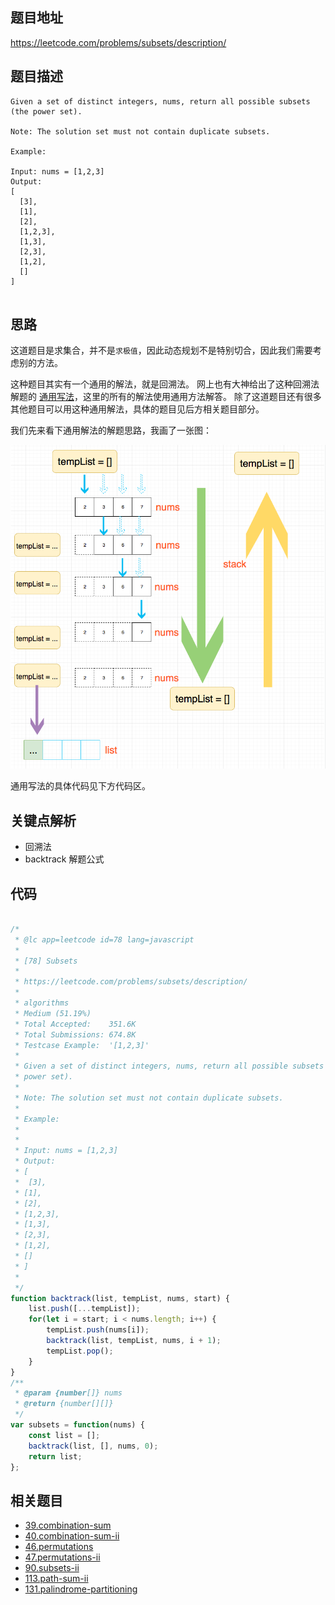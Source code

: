 
## 题目地址
https://leetcode.com/problems/subsets/description/

## 题目描述
```
Given a set of distinct integers, nums, return all possible subsets (the power set).

Note: The solution set must not contain duplicate subsets.

Example:

Input: nums = [1,2,3]
Output:
[
  [3],
  [1],
  [2],
  [1,2,3],
  [1,3],
  [2,3],
  [1,2],
  []
]


```

## 思路

这道题目是求集合，并不是`求极值`，因此动态规划不是特别切合，因此我们需要考虑别的方法。

这种题目其实有一个通用的解法，就是回溯法。
网上也有大神给出了这种回溯法解题的
[通用写法](https://leetcode.com/problems/combination-sum/discuss/16502/A-general-approach-to-backtracking-questions-in-Java-(Subsets-Permutations-Combination-Sum-Palindrome-Partitioning))，这里的所有的解法使用通用方法解答。
除了这道题目还有很多其他题目可以用这种通用解法，具体的题目见后方相关题目部分。

我们先来看下通用解法的解题思路，我画了一张图：

![backtrack](../assets/problems/backtrack.png)

通用写法的具体代码见下方代码区。

## 关键点解析

- 回溯法
- backtrack 解题公式


## 代码

```js

/*
 * @lc app=leetcode id=78 lang=javascript
 *
 * [78] Subsets
 *
 * https://leetcode.com/problems/subsets/description/
 *
 * algorithms
 * Medium (51.19%)
 * Total Accepted:    351.6K
 * Total Submissions: 674.8K
 * Testcase Example:  '[1,2,3]'
 *
 * Given a set of distinct integers, nums, return all possible subsets (the
 * power set).
 * 
 * Note: The solution set must not contain duplicate subsets.
 * 
 * Example:
 * 
 * 
 * Input: nums = [1,2,3]
 * Output:
 * [
 * ⁠ [3],
 * [1],
 * [2],
 * [1,2,3],
 * [1,3],
 * [2,3],
 * [1,2],
 * []
 * ]
 * 
 */
function backtrack(list, tempList, nums, start) {
    list.push([...tempList]);
    for(let i = start; i < nums.length; i++) {
        tempList.push(nums[i]);
        backtrack(list, tempList, nums, i + 1);
        tempList.pop();
    }
}
/**
 * @param {number[]} nums
 * @return {number[][]}
 */
var subsets = function(nums) {
    const list = [];
    backtrack(list, [], nums, 0);
    return list;
};
```

## 相关题目

- [39.combination-sum](./39.combination-sum.md)
- [40.combination-sum-ii](./40.combination-sum-ii.md)
- [46.permutations](./46.permutations.md)
- [47.permutations-ii](./47.permutations-ii.md)
- [90.subsets-ii](./90.subsets-ii.md)
- [113.path-sum-ii](./113.path-sum-ii.md)
- [131.palindrome-partitioning](./131.palindrome-partitioning.md)


